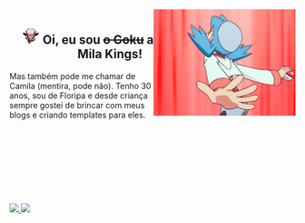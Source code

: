 <img align="right" width="250px"  src="https://github.com/MilaKings/MilaKings/blob/main/tumblr_ou332yQQRp1r8sc3ro2_540.gif">

<div display="inline-block">
 <h2 align="right"><img src='https://github.com/MilaKings/MilaKings/blob/main/20120804115221!Lyrawalkdown.png'/> Oi, eu sou <s>o Goku</s> a Mila Kings!&nbsp;&nbsp;&nbsp;&nbsp;</h2>
</div>

Mas também pode me chamar de Camila (mentira, pode não). Tenho 30 anos, sou de Floripa e desde criança sempre gostei de brincar com meus blogs e criando templates para eles.

<br><br><br><br><br><br><br>
<!--
**MilaKings/MilaKings** is a ✨ _special_ ✨ repository because its `README.md` (this file) appears on your GitHub profile.

Here are some ideas to get you started:

- 🔭 I’m currently working on ...
- 🌱 I’m currently learning ...
- 👯 I’m looking to collaborate on ...
- 🤔 I’m looking for help with ...
- 💬 Ask me about ...
- 📫 How to reach me: ...
- 😄 Pronouns: ...
- ⚡ Fun fact: ...
-->

<div>
<a href="https://github.com/seu-usuário-aqui">
<img loading="lazy" height="120em" src="https://github-readme-stats.vercel.app/api/top-langs/?username=MilaKings&layout=compact&langs_count=7&theme=holi"/>
<img loading="lazy" height="120em" src="https://github-readme-stats.vercel.app/api?username=MilaKings&show_icons=true&theme=holi&include_all_commits=true&count_private=true"/>
</div>
